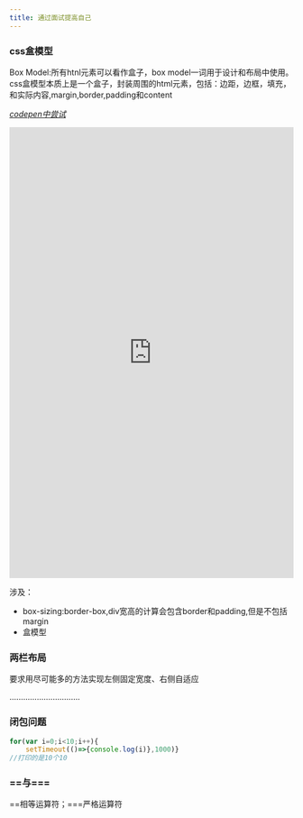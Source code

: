 ```yaml
---
title: 通过面试提高自己
---
```


### css盒模型

Box Model:所有htnl元素可以看作盒子，box model一词用于设计和布局中使用。css盒模型本质上是一个盒子，封装周围的html元素，包括：边距，边框，填充，和实际内容,margin,border,padding和content

[*codepen中尝试*](https://codepen.io/ajn404/pen/LYxRbgd)

<iframe height="800" style="width: 100%;" scrolling="no" title="css盒模型示例" src="https://codepen.io/ajn404/embed/LYxRbgd?height=265&theme-id=light&default-tab=result" frameborder="no" loading="lazy" allowtransparency="true" allowfullscreen="true">
  See the Pen <a href='https://codepen.io/ajn404/pen/LYxRbgd'>css盒模型示例</a> by ajn404
  (<a href='https://codepen.io/ajn404'>@ajn404</a>) on <a href='https://codepen.io'>CodePen</a>.
</iframe>

涉及：

- box-sizing:border-box,div宽高的计算会包含border和padding,但是不包括margin
- 盒模型

### 两栏布局

要求用尽可能多的方法实现左侧固定宽度、右侧自适应

...............................

### 闭包问题

```js
for(var i=0;i<10;i++){
    setTimeout(()=>{console.log(i)},1000)}
//打印的是10个10
```

### ==与===

==相等运算符；===严格运算符

